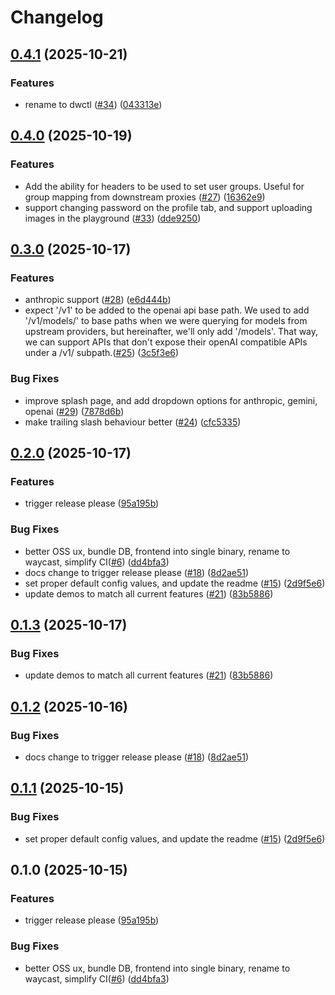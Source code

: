 # Changelog

## [0.4.1](https://github.com/doublewordai/control-layer/compare/v0.4.0...v0.4.1) (2025-10-21)


### Features

* rename to dwctl ([#34](https://github.com/doublewordai/control-layer/issues/34)) ([043313e](https://github.com/doublewordai/control-layer/commit/043313ef373154399cf3d70d9afaa4596a5d739c))

## [0.4.0](https://github.com/doublewordai/control-layer/compare/v0.3.0...v0.4.0) (2025-10-19)


### Features

* Add the ability for headers to be used to set user groups. Useful for group mapping from downstream proxies ([#27](https://github.com/doublewordai/control-layer/issues/27)) ([16362e9](https://github.com/doublewordai/control-layer/commit/16362e9a61228f80e18afad620e2cc0cc9589963))
* support changing password on the profile tab, and support uploading images in the playground ([#33](https://github.com/doublewordai/control-layer/issues/33)) ([dde9250](https://github.com/doublewordai/control-layer/commit/dde9250704142633c4aa039d9514616b9f4f0c11))

## [0.3.0](https://github.com/doublewordai/control-layer/compare/v0.2.0...v0.3.0) (2025-10-17)


### Features

* anthropic support ([#28](https://github.com/doublewordai/control-layer/issues/28)) ([e6d444b](https://github.com/doublewordai/control-layer/commit/e6d444bdd8b84ca248ba2f17d4b4a30a6522adfc))
* expect '/v1' to be added to the openai api base path. We used to add '/v1/models/' to base paths when we were querying for models from upstream providers, but hereinafter, we'll only add '/models'. That way, we can support APIs that don't expose their openAI compatible APIs under a /v1/ subpath.([#25](https://github.com/doublewordai/control-layer/issues/25)) ([3c5f3e6](https://github.com/doublewordai/control-layer/commit/3c5f3e673f1bd214651673ec98377dd1f8cb3120))


### Bug Fixes

* improve splash page, and add dropdown options for anthropic, gemini, openai ([#29](https://github.com/doublewordai/control-layer/issues/29)) ([7878d6b](https://github.com/doublewordai/control-layer/commit/7878d6ba39d4066bd01e8d2ffdc2c84ae00f1f56))
* make trailing slash behaviour better ([#24](https://github.com/doublewordai/control-layer/issues/24)) ([cfc5335](https://github.com/doublewordai/control-layer/commit/cfc533543dc0ba858d5e6c744a53874fd5558b44))

## [0.2.0](https://github.com/doublewordai/control-layer/compare/v0.1.3...v0.2.0) (2025-10-17)


### Features

* trigger release please ([95a195b](https://github.com/doublewordai/control-layer/commit/95a195bf677a6c09114a23a08e60a28143e112f6))


### Bug Fixes

* better OSS ux, bundle DB, frontend into single binary,  rename to waycast, simplify CI([#6](https://github.com/doublewordai/control-layer/issues/6)) ([dd4bfa3](https://github.com/doublewordai/control-layer/commit/dd4bfa3b3d012be33055402805a317b3a7e7766a))
* docs change to trigger release please ([#18](https://github.com/doublewordai/control-layer/issues/18)) ([8d2ae51](https://github.com/doublewordai/control-layer/commit/8d2ae51be6b26b01300c9a3484c484a6b36e0e0d))
* set proper default config values, and update the readme ([#15](https://github.com/doublewordai/control-layer/issues/15)) ([2d9f5e6](https://github.com/doublewordai/control-layer/commit/2d9f5e64690b97a73c673d71118a1d7ebcaf79f9))
* update demos to match all current features ([#21](https://github.com/doublewordai/control-layer/issues/21)) ([83b5886](https://github.com/doublewordai/control-layer/commit/83b5886b32287a1db86c424b2d320cd07a979ffe))

## [0.1.3](https://github.com/doublewordai/control-layer/compare/v0.1.2...v0.1.3) (2025-10-17)


### Bug Fixes

* update demos to match all current features ([#21](https://github.com/doublewordai/control-layer/issues/21)) ([83b5886](https://github.com/doublewordai/control-layer/commit/83b5886b32287a1db86c424b2d320cd07a979ffe))

## [0.1.2](https://github.com/doublewordai/control-layer/compare/v0.1.1...v0.1.2) (2025-10-16)


### Bug Fixes

* docs change to trigger release please ([#18](https://github.com/doublewordai/control-layer/issues/18)) ([8d2ae51](https://github.com/doublewordai/control-layer/commit/8d2ae51be6b26b01300c9a3484c484a6b36e0e0d))

## [0.1.1](https://github.com/doublewordai/control-layer/compare/v0.1.0...v0.1.1) (2025-10-15)


### Bug Fixes

* set proper default config values, and update the readme ([#15](https://github.com/doublewordai/control-layer/issues/15)) ([2d9f5e6](https://github.com/doublewordai/control-layer/commit/2d9f5e64690b97a73c673d71118a1d7ebcaf79f9))

## 0.1.0 (2025-10-15)

### Features

* trigger release please ([95a195b](https://github.com/doublewordai/control-layer/commit/95a195bf677a6c09114a23a08e60a28143e112f6))

### Bug Fixes

* better OSS ux, bundle DB, frontend into single binary,  rename to waycast, simplify CI([#6](https://github.com/doublewordai/control-layer/issues/6)) ([dd4bfa3](https://github.com/doublewordai/control-layer/commit/dd4bfa3b3d012be33055402805a317b3a7e7766a))
